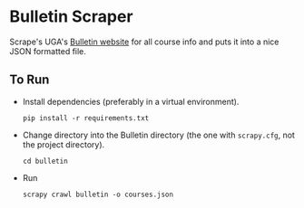 # Bulletin Scraper

Scrape's UGA's [Bulletin website](http://bulletin.uga.edu/CoursesHome.aspx) for all course info and puts it into a nice JSON formatted file.

## To Run

* Install dependencies (preferably in a virtual environment).
    ```
    pip install -r requirements.txt
    ```
* Change directory into the Bulletin directory (the one with `scrapy.cfg`, not the project directory).
    ```
    cd bulletin
    ```
* Run
    ```
    scrapy crawl bulletin -o courses.json
    ```